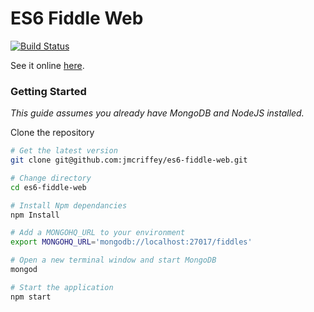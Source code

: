 ES6 Fiddle Web
===

[![Build Status](https://travis-ci.org/jmcriffey/es6-fiddle-web.png?branch=master)](https://travis-ci.org/jmcriffey/es6-fiddle-web)

See it online [here](https://es6fiddle.net/).

### Getting Started
*This guide assumes you already have MongoDB and NodeJS installed.*

Clone the repository
```bash
# Get the latest version
git clone git@github.com:jmcriffey/es6-fiddle-web.git

# Change directory
cd es6-fiddle-web

# Install Npm dependancies
npm Install

# Add a MONGOHQ_URL to your environment
export MONGOHQ_URL='mongodb://localhost:27017/fiddles'

# Open a new terminal window and start MongoDB
mongod

# Start the application
npm start

